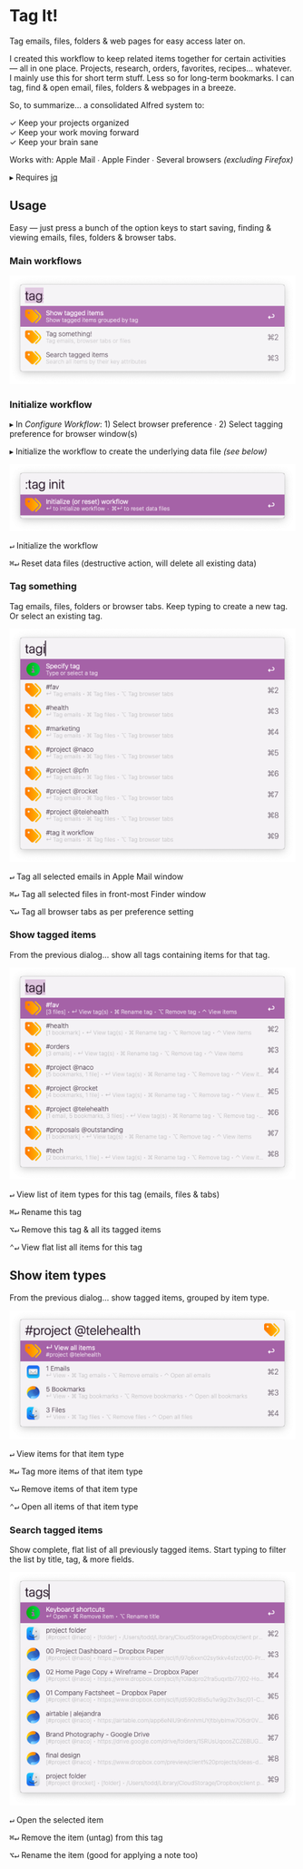 # Tag It!

Tag emails, files, folders & web pages for easy access later on.

I created this workflow to keep related items together for certain activities — all in one place. Projects, research, orders, favorites, recipes... whatever. I mainly use this for short term stuff. Less so for long-term bookmarks. I can tag, find & open email, files, folders & webpages in a breeze. 

So, to summarize... a consolidated Alfred system to:  

✓  Keep your projects organized  
✓  Keep your work moving forward  
✓  Keep your brain sane

Works with: Apple Mail ∙ Apple Finder ∙ Several browsers *(excluding Firefox)*

▸ Requires [jq](https://formulae.brew.sh/formula/jq)

## Usage

Easy — just press a bunch of the option keys to start saving, finding & viewing emails, files, folders & browser tabs. 

### Main workflows

![image-20250509211540846](assets/image-20250509211540846.png)  

### Initialize workflow

▸ In *Configure Workflow*: 1) Select browser preference ∙ 2) Select tagging preference for browser window(s)

▸ Initialize the workflow to create the underlying data file *(see below)*

![image-20250509205555344](assets/image-20250509205555344.png) 

<kbd>↵</kbd>  Initialize the workflow

<kbd>⌘</kbd><kbd>↵</kbd> Reset data files (destructive action, will delete all existing data)

### Tag something

Tag emails, files, folders or browser tabs. Keep typing to create a new tag. Or select an existing tag.

![image-20250517072635828](assets/image-20250517072635828.png)   

<kbd>↵</kbd>  Tag all selected emails in Apple Mail window

<kbd>⌘</kbd><kbd>↵</kbd> Tag all selected files in front-most Finder window

<kbd>⌥</kbd><kbd>↵</kbd> Tag all browser tabs as per preference setting

### Show tagged items

From the previous dialog... show all tags containing items for that tag.

![image-20250509221638765](assets/image-20250509221638765.png) 

<kbd>↵</kbd>  View list of item types for this tag (emails, files & tabs)

<kbd>⌘</kbd><kbd>↵</kbd> Rename this tag

<kbd>⌥</kbd><kbd>↵</kbd> Remove this tag & all its tagged items

<kbd>⌃</kbd><kbd>↵</kbd> View flat list all items for this tag

## Show item types

From the previous dialog... show tagged items, grouped by item type.

![image-20250511163058886](assets/image-20250511163058886.png) 

<kbd>↵</kbd>  View items for that item type

<kbd>⌘</kbd><kbd>↵</kbd>  Tag more items of that item type

<kbd>⌥</kbd><kbd>↵</kbd>  Remove items of that item type

<kbd>⌃</kbd><kbd>↵</kbd>  Open all items of that item type

### Search tagged items

Show complete, flat list of all previously tagged items. Start typing to filter the list by title, tag, & more fields.

 ![image-20250512152357689](assets/image-20250512152357689.png) 

<kbd>↵</kbd>  Open the selected item

<kbd>⌘</kbd><kbd>↵</kbd> Remove the item (untag) from this tag

<kbd>⌥</kbd><kbd>↵</kbd> Rename the item (good for applying a note too)

